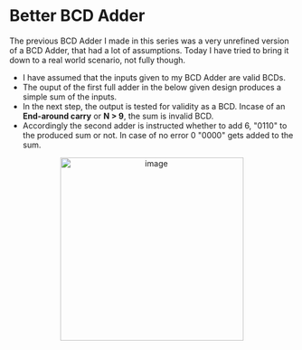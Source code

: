 # Better BCD Adder

The previous BCD Adder I made in this series was a very unrefined version of a BCD Adder, that had a lot of assumptions.
Today I have tried to bring it down to a real world scenario, not fully though.

- I have assumed that the inputs given to my BCD Adder are valid BCDs.
- The ouput of the first full adder in the below given design produces a simple sum of the inputs.
- In the next step, the output is tested for validity as a BCD. Incase of an **End-around carry** or **N > 9**, the sum is invalid BCD.
- Accordingly the second adder is instructed whether to add 6, "0110" to the produced sum or not. In case of no error 0 "0000" gets added to the sum.

<p align = "center">

<img width="324" alt="image" src="https://user-images.githubusercontent.com/82091082/212151652-979644d4-5677-4c24-9db3-f9bb68d3c503.png">

</p>

